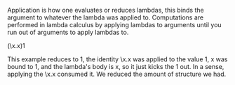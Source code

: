 Application is how one evaluates or reduces lambdas, this binds the argument to whatever the lambda was applied to. Computations are performed in lambda calculus by applying lambdas to arguments until you run out of arguments to apply lambdas to.

(\x.x)1

This example reduces to 1, the identity \x.x was applied to the value 1, x was bound to 1, and the lambda's body is x, so it just kicks the 1 out. In a sense, applying the \x.x consumed it. We reduced the amount of structure we had.

